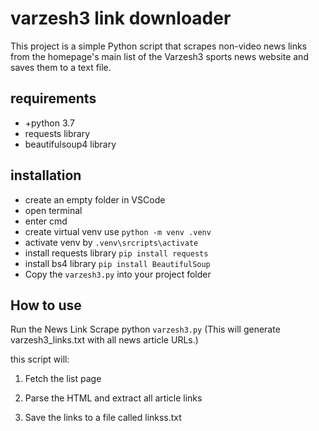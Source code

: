 # varzesh3 link downloader
This project is a simple Python script that scrapes non-video news links from the homepage's main list of the Varzesh3 sports news website and saves them to a text file.
## requirements
- +python 3.7
- requests library
- beautifulsoup4 library
## installation
- create an empty folder in VSCode
- open terminal
- enter cmd
- create virtual venv use `python -m venv .venv`
- activate venv by `.venv\srcripts\activate`
- install requests library `pip install requests`
- install bs4 library `pip install BeautifulSoup`
- Copy the `varzesh3.py` into your project folder
## How to use
Run the News Link Scrape python `varzesh3.py`
(This will generate varzesh3_links.txt with all news article URLs.)

this script will:
1. Fetch the list page

2. Parse the HTML and extract all article links

3. Save the links to a file called linkss.txt
